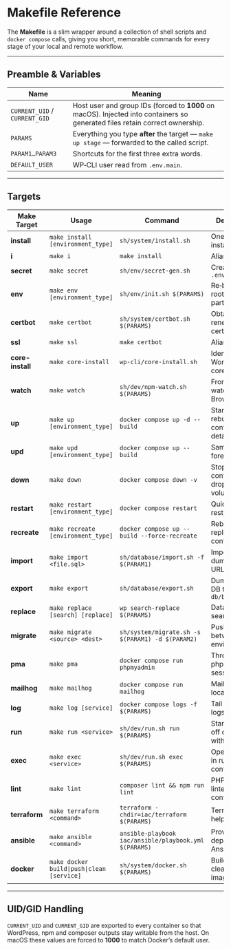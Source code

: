 # Makefile Reference

The **Makefile** is a slim wrapper around a collection of shell scripts and `docker compose` calls, giving you short, memorable commands for every stage of your local and remote workflow.

---

## Preamble & Variables

| Name                          | Meaning                                                                                                                      |
|-------------------------------|------------------------------------------------------------------------------------------------------------------------------|
| `CURRENT_UID` / `CURRENT_GID` | Host user and group IDs (forced to **1000** on macOS). Injected into containers so generated files retain correct ownership. |
| `PARAMS`                      | Everything you type **after** the target — `make up stage` — forwarded to the called script.                                 |
| `PARAM1…PARAM3`               | Shortcuts for the first three extra words.                                                                                   |
| `DEFAULT_USER`                | WP‑CLI user read from `.env.main`.                                                                                           |

---

## Targets

| Make Target      | Usage                                      | Command                                               | Description                             |
|------------------|--------------------------------------------|-------------------------------------------------------|-----------------------------------------|
| **install**      | `make install [environment_type]`          | `sh/system/install.sh`                                | One‑shot install                        |
| **i**            | `make i`                                   | `make install`                                        | Alias                                   |
| **secret**       | `make secret`                              | `sh/env/secret-gen.sh`                                | Create `.env.secret`                    |
| **env**          | `make env [environment_type]`              | `sh/env/init.sh $(PARAMS)`                            | Re‑build the root `.env` from parts     |
| **certbot**      | `make certbot`                             | `sh/system/certbot.sh $(PARAMS)`                      | Obtain or renew SSL certificates        |
| **ssl**          | `make ssl`                                 | `make certbot`                                        | Alias                                   |
| **core-install** | `make core-install`                        | `wp-cli/core-install.sh`                              | Idempotent WordPress core install       |
| **watch**        | `make watch`                               | `sh/dev/npm-watch.sh $(PARAMS)`                       | Front‑end watch with BrowserSync        |
| **up**           | `make up [environment_type]`               | `docker compose up -d --build`                        | Start (or rebuild) containers, detached |
| **upd**          | `make upd [environment_type]`              | `docker compose up --build`                           | Same, foreground                        |
| **down**         | `make down`                                | `docker compose down -v`                              | Stop containers and drop named volumes  |
| **restart**      | `make restart [environment_type]`          | `docker compose restart`                              | Quick service restart                   |
| **recreate**     | `make recreate [environment_type]`         | `docker compose up --build --force-recreate`          | Rebuild & replace every container       |
| **import**       | `make import <file.sql>`                   | `sh/database/import.sh -f $(PARAM1)`                  | Import SQL dump and fix URLs            |
| **export**       | `make export`                              | `sh/database/export.sh`                               | Dump current DB to `db/backups/`        |
| **replace**      | `make replace [search] [replace]`          | `wp search-replace $(PARAMS)`                         | Database search/replace                 |
| **migrate**      | `make migrate <source> <dest>`             | `sh/system/migrate.sh -s $(PARAM1) -d $(PARAM2)`      | Push/pull DB between environments       |
| **pma**          | `make pma`                                 | `docker compose run phpmyadmin`                       | Throw‑away phpMyAdmin session           |
| **mailhog**      | `make mailhog`                             | `docker compose run mailhog`                          | MailHog UI for local SMTP               |
| **log**          | `make log [service]`                       | `docker compose logs -f $(PARAMS)`                    | Tail service logs                       |
| **run**          | `make run <service>`                       | `sh/dev/run.sh run $(PARAMS)`                         | Starts a one-off container with shell   |
| **exec**         | `make exec <service>`                      | `sh/dev/run.sh exec $(PARAMS)`                        | Opens a shell in running container      |
| **lint**         | `make lint`                                | `composer lint && npm run lint`                       | PHP & JS linters inside containers      |
| **terraform**    | `make terraform <command>`                 | `terraform -chdir=iac/terraform $(PARAMS)`            | Terraform helpers                       |
| **ansible**      | `make ansible <command>`                   | `ansible-playbook iac/ansible/playbook.yml $(PARAMS)` | Provision or deploy with Ansible        |
| **docker**       | `make docker build\|push\|clean [service]` | `sh/system/docker.sh $(PARAMS)`                       | Build, push, clean project images       |

---

## UID/GID Handling

`CURRENT_UID` and `CURRENT_GID` are exported to every container so that WordPress, npm and composer outputs stay writable from the host. On macOS these values are forced to **1000** to match Docker’s default user.


